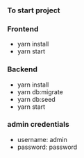 ### To start project

### Frontend

- yarn install
- yarn start

### Backend

- yarn install
- yarn db:migrate
- yarn db:seed
- yarn start

### admin credentials

- username: admin
- password: password

